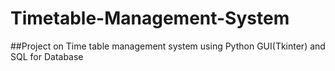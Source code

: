 # Timetable-Management-System
##Project on Time table management system using Python GUI(Tkinter) and SQL for Database
